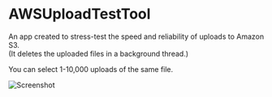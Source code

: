AWSUploadTestTool
=================

An app created to stress-test the speed and reliability of uploads to Amazon S3.  
(It deletes the uploaded files in a background thread.)

You can select 1-10,000 uploads of the same file.


![Screenshot](http://automagical.rationalmind.net/files/2013/04/TestTool.png)
